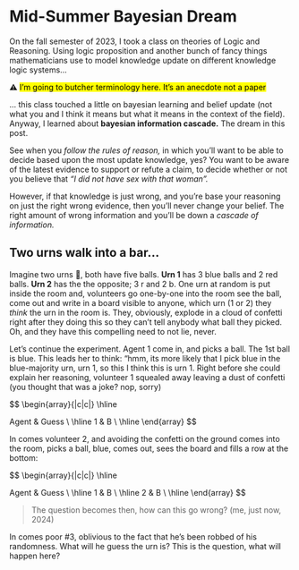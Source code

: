 # Mid-Summer Bayesian Dream

On the fall semester of 2023, I took a class on theories of Logic and Reasoning. Using logic proposition and another bunch of fancy things mathematicians use to model knowledge update on different knowledge logic systems…

⚠️ <mark>I’m going to butcher terminology here. It’s an anecdote not a paper</mark>

… this class touched a little on bayesian learning and belief update (not what you and I think it means but what it means in the context of the field). Anyway, I learned about **bayesian information cascade.** The dream in this post.

See when you *follow the rules of reason,* in which you’ll want to be able to decide based upon the most update knowledge, yes? You want to be aware of the latest evidence to support or refute a claim, to decide whether or not you believe that *“I did not have sex with that woman”.*

However, if that knowledge is just wrong, and you’re base your reasoning on just the right wrong evidence, then you’ll never change your belief. The right amount of wrong information and you’ll be down a *cascade of information.*

## Two urns walk into a bar…

Imagine two urns 🏮, both have five balls. **Urn 1** has 3 blue balls and 2 red balls. **Urn 2** has the the opposite; 3 r and 2 b. One urn at random is put inside the room and, volunteers go one-by-one into the room see the ball, come out and write in a board visible to anyone, which urn (1 or 2) they *think* the urn in the room is. They, obviously, explode in a cloud of confetti right after they doing this so they can’t tell anybody what ball they picked. Oh, and they have this compelling need to not lie, never.

Let’s continue the experiment. Agent 1 come in, and picks a ball. The 1st ball is blue. This leads her to think: “hmm, its more likely that I pick blue in the blue-majority urn, urn 1, so this I think this is urn 1. Right before she could explain her reasoning, volunteer 1 squealed away leaving a dust of confetti (you thought that was a joke? nop, sorry)

$$
\begin{array}{|c|c|}
\hline

Agent & Guess \\ \hline
1     & B     \\ \hline
\end{array}
$$

In comes volunteer 2, and avoiding the confetti on the ground comes into the room, picks a ball, blue, comes out, sees the board and fills a row at the bottom:

$$
\begin{array}{|c|c|}
\hline

Agent & Guess \\ \hline
1     & B     \\ \hline
2     & B     \\ \hline
\end{array}
$$

> The question becomes then, how can this go wrong? (me, just now, 2024)
> 

In comes poor #3, oblivious to the fact that he’s been robbed of his randomness. What will he guess the urn is? This is the question, what will happen here?